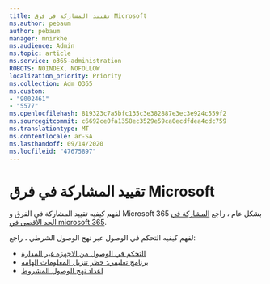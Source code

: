 ```yaml
---
title: تقييد المشاركة في فرق Microsoft
ms.author: pebaum
author: pebaum
manager: mnirkhe
ms.audience: Admin
ms.topic: article
ms.service: o365-administration
ROBOTS: NOINDEX, NOFOLLOW
localization_priority: Priority
ms.collection: Adm_O365
ms.custom:
- "9002461"
- "5577"
ms.openlocfilehash: 819323c7a5bfc135c3e382887e3ec3e924c559f2
ms.sourcegitcommit: c6692ce0fa1358ec3529e59ca0ecdfdea4cdc759
ms.translationtype: MT
ms.contentlocale: ar-SA
ms.lasthandoff: 09/14/2020
ms.locfileid: "47675897"
---
```

# <a name="limit-sharing-in-microsoft-teams"></a>تقييد المشاركة في فرق Microsoft

لفهم كيفيه تقييد المشاركة في الفرق و Microsoft 365 بشكل عام ، راجع [المشاركة في الحد الأقصى في microsoft 365](https://docs.microsoft.com/microsoft-365/solutions/microsoft-365-limit-sharing?view=o365-worldwide).

لفهم كيفيه التحكم في الوصول عبر نهج الوصول الشرطي ، راجع:

- [التحكم في الوصول من الاجهزه غير المدارة](https://docs.microsoft.com/sharepoint/control-access-from-unmanaged-devices)
- [برنامج تعليمي: حظر تنزيل المعلومات الهامه](https://docs.microsoft.com/cloud-app-security/use-case-proxy-block-session-aad)
- [اعداد نهج الوصول المشروط](https://docs.microsoft.com/microsoft-365/business/set-up-conditional-access-policies?view=o365-worldwide)
